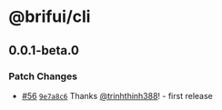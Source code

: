 # @brifui/cli

## 0.0.1-beta.0

### Patch Changes

- [#56](https://github.com/brifui-org/brif-ui/pull/56) [`9e7a8c6`](https://github.com/brifui-org/brif-ui/commit/9e7a8c6dc6f2585924cf83bda33a03ac384340f6) Thanks [@trinhthinh388](https://github.com/trinhthinh388)! - first release

